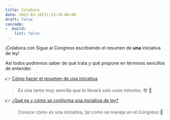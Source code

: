 ```yaml
---
title: Colabora
date: 2022-03-16T11:23:39-06:00
draft: false
cascade:
- _build:
    list: false
---
```


¡Colabora con Sigue al Congreso escribiendo el resumen de **una**
iniciativa de ley!

Así todos podremos saber de qué trata y qué propone en términos
sencillos de entender.

👉 [Cómo hacer el resumen de una iniciativa](/colabora/manual-para-iniciativas-de-ley.pdf)

> Es una tarea muy sencilla que te llevará solo unos minutos. 😎 🏃

👉 [¿Qué es y cómo se conforma una iniciativa de ley?](/docs/iniciativa/)

> Conoce cómo es una iniciativa, tal como se maneja en el
>  Congreso 🧐

